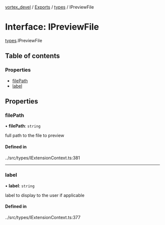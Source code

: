 [vortex_devel](../README.md) / [Exports](../modules.md) / [types](../modules/types.md) / IPreviewFile

# Interface: IPreviewFile

[types](../modules/types.md).IPreviewFile

## Table of contents

### Properties

- [filePath](types.IPreviewFile.md#filepath)
- [label](types.IPreviewFile.md#label)

## Properties

### filePath

• **filePath**: `string`

full path to the file to preview

#### Defined in

../src/types/IExtensionContext.ts:381

___

### label

• **label**: `string`

label to display to the user if applicable

#### Defined in

../src/types/IExtensionContext.ts:377
